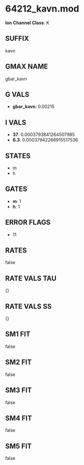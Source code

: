 # 64212_kavn.mod

**Ion Channel Class**: K

## SUFFIX

kavn

## GMAX NAME

gbar_kavn

## G VALS

- **gbar_kavn**: 0.00215

## I VALS

- **37**: 0.0003793841264507985
- **6.3**: 0.00037942266915517536

## STATES

- m
- h

## GATES

- **m**: 1
- **h**: 1

## ERROR FLAGS

- 11

## RATES

false

## RATE VALS TAU

{}

## RATE VALS SS

{}

## SM1 FIT

false

## SM2 FIT

false

## SM3 FIT

false

## SM4 FIT

false

## SM5 FIT

false
